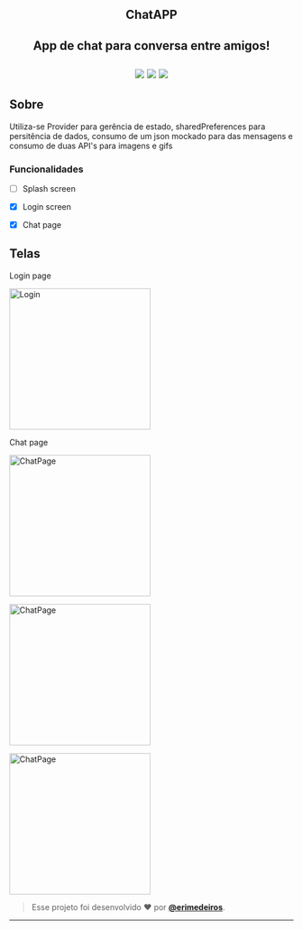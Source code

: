 <h2 align="center"> ChatAPP </h2>  

<h2 align="center"> App de chat para conversa entre amigos! </br></br> 

<img src="https://img.shields.io/badge/dart-C.svg?style=for-the-badge&logo=dart&color=152030">
<img src="https://img.shields.io/badge/flutter-C.svg?style=for-the-badge&logo=flutter&color=0468D7"> 
<img src="https://img.shields.io/badge/Visual%20Studio%20Code-%23323330.svg?style=for-the-badge&logo=visual-studio-code&logoColor=FFFFFF&color=2F74C0">   </h2>

<h2> Sobre </h2>
<p >
  Utiliza-se Provider para gerência de estado, sharedPreferences para persitência de dados, consumo de um json mockado para das mensagens e consumo de duas API's para imagens e gifs
</p>  

### Funcionalidades

- [ ] Splash screen
- [x] Login screen
- [x] Chat page


<h2> Telas </h2>  
<p> Login page </p> 
<img src="https://user-images.githubusercontent.com/73318684/205200884-5b0a3ad5-5a8a-48aa-93d3-cd4107b118e6.png
" width="250" alt="Login"/>   

<p> Chat page </p>     
<img src="https://user-images.githubusercontent.com/73318684/205200913-5aa10dbe-ce21-4644-89a9-beb8c4d5bf4d.png
" width="250" alt="ChatPage"/> 


<img src="https://user-images.githubusercontent.com/73318684/205200936-56780827-711e-483d-8e61-365808f81cd4.png
" width="250" alt="ChatPage"/> 


<img src="https://user-images.githubusercontent.com/73318684/205200957-bf3548e0-a5b7-45c1-a05e-9e0823afbcd4.png
" width="250" alt="ChatPage"/> 



   
   >Esse projeto foi desenvolvido ❤️ por **[@erimedeiros](https://www.linkedin.com/in/erimedeiros/)**.<br> 

   ---
  


  
